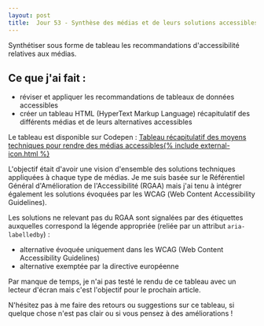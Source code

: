 ```yaml
---
layout: post
title:  Jour 53 - Synthèse des médias et de leurs solutions accessibles
---
```


Synthétiser sous forme de tableau les recommandations d'accessibilité relatives aux médias.

## Ce que j'ai fait :
- réviser et appliquer les recommandations de tableaux de données accessibles
- créer un tableau HTML (HyperText Markup Language) récapitulatif des différents médias et de leurs alternatives accessibles

Le tableau est disponible sur Codepen : <a href="https://codepen.io/lolovelo/full/jOEGraK">Tableau récapitulatif des moyens techniques pour rendre des médias accessibles{% include external-icon.html %}</a>

L'objectif était d'avoir une vision d'ensemble des solutions techniques appliquées à chaque type de médias. Je me suis basée sur le Référentiel Général d'Amélioration de l'Accessibilité (RGAA) mais j'ai tenu à intégrer également les solutions évoquées par les WCAG (<span lang="en">Web Content Accessibility Guidelines</span>).

Les solutions ne relevant pas du RGAA sont signalées par des étiquettes auxquelles correspond la légende appropriée (reliée par un attribut `aria-labelledby`) :
- alternative évoquée uniquement dans les WCAG (Web Content Accessibility Guidelines)
- alternative exemptée par la directive européenne

Par manque de temps, je n'ai pas testé le rendu de ce tableau avec un lecteur d'écran mais c'est l'objectif pour le prochain article.

N'hésitez pas à me faire des retours ou suggestions sur ce tableau, si quelque chose n'est pas clair ou si vous pensez à des améliorations !




